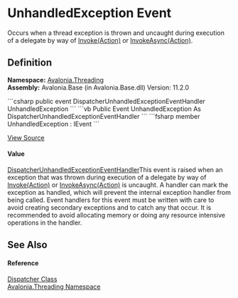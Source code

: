 # UnhandledException Event


Occurs when a thread exception is thrown and uncaught during execution of a delegate by way of <a href="M_Avalonia_Threading_Dispatcher_Invoke_3">Invoke(Action)</a> or <a href="M_Avalonia_Threading_Dispatcher_InvokeAsync_2">InvokeAsync(Action)</a>.



## Definition
**Namespace:** <a href="N_Avalonia_Threading">Avalonia.Threading</a>  
**Assembly:** Avalonia.Base (in Avalonia.Base.dll) Version: 11.2.0

<Tabs groupId="api-code-preview">
<TabItem value="csharp" label="C#">
```csharp
public event DispatcherUnhandledExceptionEventHandler UnhandledException
```
</TabItem>
<TabItem value="vb" label="VB">
```vb
Public Event UnhandledException As DispatcherUnhandledExceptionEventHandler
```
</TabItem>
<TabItem value="fsharp" label="F#">
```fsharp
member UnhandledException : IEvent<DispatcherUnhandledExceptionEventHandler,
    DispatcherUnhandledExceptionEventArgs>
```
</TabItem>
</Tabs>



<a href="https://github.com/AvaloniaUI/Avalonia/tree/master/src/Avalonia.Base/Threading/Dispatcher.cs" title="View the source code">View Source</a>



#### Value
<a href="T_Avalonia_Threading_DispatcherUnhandledExceptionEventHandler">DispatcherUnhandledExceptionEventHandler</a>This event is raised when an exception that was thrown during execution of a delegate by way of <a href="M_Avalonia_Threading_Dispatcher_Invoke_3">Invoke(Action)</a> or <a href="M_Avalonia_Threading_Dispatcher_InvokeAsync_2">InvokeAsync(Action)</a> is uncaught. A handler can mark the exception as handled, which will prevent the internal exception handler from being called. Event handlers for this event must be written with care to avoid creating secondary exceptions and to catch any that occur. It is recommended to avoid allocating memory or doing any resource intensive operations in the handler.

## See Also


#### Reference
<a href="T_Avalonia_Threading_Dispatcher">Dispatcher Class</a>  
<a href="N_Avalonia_Threading">Avalonia.Threading Namespace</a>  

